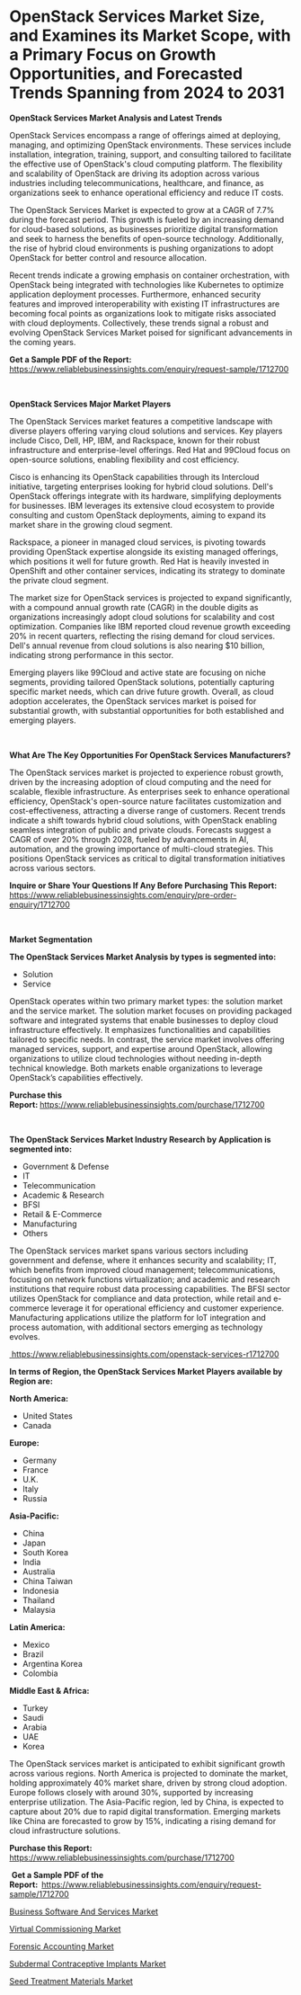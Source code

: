 <p><h1>OpenStack Services Market Size, and Examines its Market Scope, with a Primary Focus on Growth Opportunities, and Forecasted Trends Spanning from 2024 to 2031</h1></p><p><strong>OpenStack Services Market Analysis and Latest Trends</strong></p>
<p><p>OpenStack Services encompass a range of offerings aimed at deploying, managing, and optimizing OpenStack environments. These services include installation, integration, training, support, and consulting tailored to facilitate the effective use of OpenStack's cloud computing platform. The flexibility and scalability of OpenStack are driving its adoption across various industries including telecommunications, healthcare, and finance, as organizations seek to enhance operational efficiency and reduce IT costs.</p><p>The OpenStack Services Market is expected to grow at a CAGR of 7.7% during the forecast period. This growth is fueled by an increasing demand for cloud-based solutions, as businesses prioritize digital transformation and seek to harness the benefits of open-source technology. Additionally, the rise of hybrid cloud environments is pushing organizations to adopt OpenStack for better control and resource allocation.</p><p>Recent trends indicate a growing emphasis on container orchestration, with OpenStack being integrated with technologies like Kubernetes to optimize application deployment processes. Furthermore, enhanced security features and improved interoperability with existing IT infrastructures are becoming focal points as organizations look to mitigate risks associated with cloud deployments. Collectively, these trends signal a robust and evolving OpenStack Services Market poised for significant advancements in the coming years.</p></p>
<p><strong>Get a Sample PDF of the Report:&nbsp;</strong> <a href="https://www.reliablebusinessinsights.com/enquiry/request-sample/1712700?utm_campaign=1759&utm_medium=2&utm_source=Github&utm_content=ia&utm_term=22102024&utm_id=openstack-services">https://www.reliablebusinessinsights.com/enquiry/request-sample/1712700</a></p>
<p>&nbsp;</p>
<p><strong>OpenStack Services Major Market Players</strong></p>
<p><p>The OpenStack Services market features a competitive landscape with diverse players offering varying cloud solutions and services. Key players include Cisco, Dell, HP, IBM, and Rackspace, known for their robust infrastructure and enterprise-level offerings. Red Hat and 99Cloud focus on open-source solutions, enabling flexibility and cost efficiency.</p><p>Cisco is enhancing its OpenStack capabilities through its Intercloud initiative, targeting enterprises looking for hybrid cloud solutions. Dell's OpenStack offerings integrate with its hardware, simplifying deployments for businesses. IBM leverages its extensive cloud ecosystem to provide consulting and custom OpenStack deployments, aiming to expand its market share in the growing cloud segment.</p><p>Rackspace, a pioneer in managed cloud services, is pivoting towards providing OpenStack expertise alongside its existing managed offerings, which positions it well for future growth. Red Hat is heavily invested in OpenShift and other container services, indicating its strategy to dominate the private cloud segment.</p><p>The market size for OpenStack services is projected to expand significantly, with a compound annual growth rate (CAGR) in the double digits as organizations increasingly adopt cloud solutions for scalability and cost optimization. Companies like IBM reported cloud revenue growth exceeding 20% in recent quarters, reflecting the rising demand for cloud services. Dell's annual revenue from cloud solutions is also nearing $10 billion, indicating strong performance in this sector.</p><p>Emerging players like 99Cloud and active state are focusing on niche segments, providing tailored OpenStack solutions, potentially capturing specific market needs, which can drive future growth. Overall, as cloud adoption accelerates, the OpenStack services market is poised for substantial growth, with substantial opportunities for both established and emerging players.</p></p>
<p>&nbsp;</p>
<p><strong>What Are The Key Opportunities For OpenStack Services Manufacturers?</strong></p>
<p><p>The OpenStack services market is projected to experience robust growth, driven by the increasing adoption of cloud computing and the need for scalable, flexible infrastructure. As enterprises seek to enhance operational efficiency, OpenStack's open-source nature facilitates customization and cost-effectiveness, attracting a diverse range of customers. Recent trends indicate a shift towards hybrid cloud solutions, with OpenStack enabling seamless integration of public and private clouds. Forecasts suggest a CAGR of over 20% through 2028, fueled by advancements in AI, automation, and the growing importance of multi-cloud strategies. This positions OpenStack services as critical to digital transformation initiatives across various sectors.</p></p>
<p><strong>Inquire or Share Your Questions If Any Before Purchasing This Report:</strong> <a href="https://www.reliablebusinessinsights.com/enquiry/pre-order-enquiry/1712700?utm_campaign=1759&utm_medium=2&utm_source=Github&utm_content=ia&utm_term=22102024&utm_id=openstack-services">https://www.reliablebusinessinsights.com/enquiry/pre-order-enquiry/1712700</a></p>
<p>&nbsp;</p>
<p><strong>Market Segmentation</strong></p>
<p><strong>The OpenStack Services Market Analysis by types is segmented into:</strong></p>
<p><ul><li>Solution</li><li>Service</li></ul></p>
<p><p>OpenStack operates within two primary market types: the solution market and the service market. The solution market focuses on providing packaged software and integrated systems that enable businesses to deploy cloud infrastructure effectively. It emphasizes functionalities and capabilities tailored to specific needs. In contrast, the service market involves offering managed services, support, and expertise around OpenStack, allowing organizations to utilize cloud technologies without needing in-depth technical knowledge. Both markets enable organizations to leverage OpenStack’s capabilities effectively.</p></p>
<p><strong>Purchase this Report:&nbsp;</strong><a href="https://www.reliablebusinessinsights.com/purchase/1712700?utm_campaign=1759&utm_medium=2&utm_source=Github&utm_content=ia&utm_term=22102024&utm_id=openstack-services">https://www.reliablebusinessinsights.com/purchase/1712700</a></p>
<p>&nbsp;</p>
<p><strong>The OpenStack Services Market Industry Research by Application is segmented into:</strong></p>
<p><ul><li>Government & Defense</li><li>IT</li><li>Telecommunication</li><li>Academic & Research</li><li>BFSI</li><li>Retail & E-Commerce</li><li>Manufacturing</li><li>Others</li></ul></p>
<p><p>The OpenStack services market spans various sectors including government and defense, where it enhances security and scalability; IT, which benefits from improved cloud management; telecommunications, focusing on network functions virtualization; and academic and research institutions that require robust data processing capabilities. The BFSI sector utilizes OpenStack for compliance and data protection, while retail and e-commerce leverage it for operational efficiency and customer experience. Manufacturing applications utilize the platform for IoT integration and process automation, with additional sectors emerging as technology evolves.</p></p>
<p><a href="https://www.reliablebusinessinsights.com/openstack-services-r1712700?utm_campaign=1759&utm_medium=2&utm_source=Github&utm_content=ia&utm_term=22102024&utm_id=openstack-services">&nbsp;https://www.reliablebusinessinsights.com/openstack-services-r1712700</a></p>
<p><strong>In terms of Region, the OpenStack Services Market Players available by Region are:</strong></p>
<p>
    <p> <strong> North America: </strong>
        <ul>
            <li>United States</li>
            <li>Canada</li>
        </ul>
        </p> 
    <p> <strong> Europe: </strong>
        <ul>
            <li>Germany</li>
            <li>France</li>
            <li>U.K.</li>
            <li>Italy</li>
            <li>Russia</li>
        </ul>
        </p> 
    <p> <strong> Asia-Pacific: </strong>
        <ul>
            <li>China</li>
            <li>Japan</li>
            <li>South Korea</li>
            <li>India</li>
            <li>Australia</li>
            <li>China Taiwan</li>
            <li>Indonesia</li>
            <li>Thailand</li>
            <li>Malaysia</li>
        </ul>
        </p> 
    <p> <strong> Latin America: </strong>
        <ul>
            <li>Mexico</li>
            <li>Brazil</li>
            <li>Argentina Korea</li>
            <li>Colombia</li>
        </ul>
        </p> 
    <p> <strong> Middle East & Africa: </strong>
        <ul>
            <li>Turkey</li>
            <li>Saudi</li>
            <li>Arabia</li>
            <li>UAE</li>
            <li>Korea</li>
        </ul>
    </p>
    </p>
<p><p>The OpenStack services market is anticipated to exhibit significant growth across various regions. North America is projected to dominate the market, holding approximately 40% market share, driven by strong cloud adoption. Europe follows closely with around 30%, supported by increasing enterprise utilization. The Asia-Pacific region, led by China, is expected to capture about 20% due to rapid digital transformation. Emerging markets like China are forecasted to grow by 15%, indicating a rising demand for cloud infrastructure solutions.</p></p>
<p><strong>Purchase this Report: </strong><a href="https://www.reliablebusinessinsights.com/purchase/1712700?utm_campaign=1759&utm_medium=2&utm_source=Github&utm_content=ia&utm_term=22102024&utm_id=openstack-services">https://www.reliablebusinessinsights.com/purchase/1712700</a></p>
<p>&nbsp;<strong>Get a Sample PDF of the Report:&nbsp;&nbsp;</strong><a href="https://www.reliablebusinessinsights.com/enquiry/request-sample/1712700?utm_campaign=1759&utm_medium=2&utm_source=Github&utm_content=ia&utm_term=22102024&utm_id=openstack-services">https://www.reliablebusinessinsights.com/enquiry/request-sample/1712700</a></p>
<p><strong></strong></p>
<p><p><a href="https://www.linkedin.com/pulse/regulatory-landscape-its-influence-global-business-software-services-jwfff?utm_campaign=1759&utm_medium=2&utm_source=Github&utm_content=ia&utm_term=22102024&utm_id=openstack-services">Business Software And Services Market</a></p><p><a href="https://www.linkedin.com/pulse/virtual-commissioning-market-segmentation-applications-types-duikf?utm_campaign=1759&utm_medium=2&utm_source=Github&utm_content=ia&utm_term=22102024&utm_id=openstack-services">Virtual Commissioning Market</a></p><p><a href="https://www.linkedin.com/pulse/opportunities-challenges-forensic-accounting-market-strategic-zaguf?utm_campaign=1759&utm_medium=2&utm_source=Github&utm_content=ia&utm_term=22102024&utm_id=openstack-services">Forensic Accounting Market</a></p><p><a href="https://www.linkedin.com/pulse/charting-future-comprehensive-analysis-global-subdermal-contraceptive-teycf?utm_campaign=1759&utm_medium=2&utm_source=Github&utm_content=ia&utm_term=22102024&utm_id=openstack-services">Subdermal Contraceptive Implants Market</a></p><p><a href="https://www.linkedin.com/pulse/seed-treatment-materials-market-evolution-key-trends-regional-cctgf?utm_campaign=1759&utm_medium=2&utm_source=Github&utm_content=ia&utm_term=22102024&utm_id=openstack-services">Seed Treatment Materials Market</a></p></p>